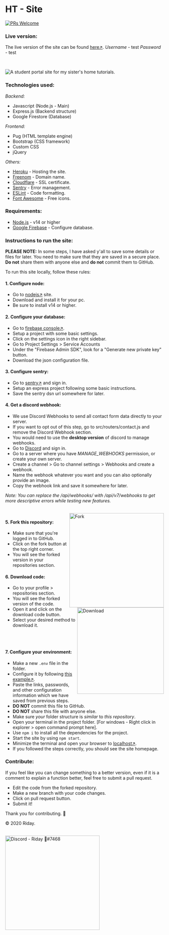 # HT - Site
[![PRs Welcome](https://img.shields.io/badge/PRs-welcome-brightgreen.svg?style=flat+square)](http://makeapullrequest.com)

### Live version:
The live version of the site can be found [here↗](https://htonline.ml/).
*Username* - test
*Password* - test

<br>

![A student portal site for my sister's home tutorials.](https://i.imgur.com/7bNJG9w.jpg)

### Technologies used:
*Backend:*
+ Javascript (Node.js - Main)
+ Express.js (Backend structure)
+ Google Firestore (Database)

*Frontend:*
+ Pug (HTML template engine)
+ Bootstrap (CSS framework)
+ Custom CSS
+ jQuery

*Others:*
+ [Heroku](https://heroku.com/) - Hosting the site.
+ [Freenom](https://freenom.com/) - Domain name.
+ [Cloudflare](https://cloudflare.com/) - SSL certificate.
+ [Sentry](https://sentry.io/) - Error management.
+ [ESLint](https://eslint.org/) - Code formatting.
+ [Font Awesome](https://fontawesome.com/) - Free icons.


### Requirements:
+ [Node.js][1] - v14 or higher
+ [Google Firebase][2] - Configure database.

### Instructions to run the site:
**PLEASE NOTE:** In some steps, I have asked y'all to save some details or files for later.
You need to make sure that they are saved in a secure place.
**Do not** share them with anyone else and **do not** commit them to GitHub.

To run this site locally, follow these rules:
#### 1. Configure node:
+ Go to [nodejs↗][1] site.
+ Download and install it for your pc.
+ Be sure to install v14 or higher.

#### 2. Configure your database:
+ Go to [firebase console↗][2].
+ Setup a project with some basic settings.
+ Click on the settings icon in the right sidebar.
+ Go to Project Settings > Service Accounts
+ Under the "Firebase Admin SDK", look for a "Generate new private key" button.
+ Download the json configuration file.

#### 3. Configure sentry:
+ Go to [sentry↗](https://sentry.io/) and sign in.
+ Setup an express project following some basic instructions.
+ Save the sentry dsn url somewhere for later.

#### 4. Get a discord webhook:
+ We use Discord Webhooks to send all contact form data directly to your server.
+ If you want to opt out of this step, go to src/routers/contact.js and remove the Discord Webhook section.
+ You would need to use the **desktop version** of discord to manage webhooks.
+ Go to [Discord](https://discord.com/) and sign in.
+ Go to a server where you have *MANAGE_WEBHOOKS* permission, or create your own server.
+ Create a channel > Go to channel settings > Webhooks and create a webhook.
+ Name the webhook whatever you want and you can also optionally provide an image.
+ Copy the webhook link and save it somewhere for later.

*Note: You can replace the /api/webhooks/ with /api/v7/webhooks to get more descriptive errors while testing new features.*

<br/>

<img src='https://i.imgur.com/c6TPFqp.png' width='300' align='right' alt='Fork' />

#### 5. Fork this repository:
+ Make sure that you're logged in to GitHub.
+ Click on the fork button at the top right corner.
+ You will see the forked version in your repositories section.

<img src='https://i.imgur.com/sH5CBeg.png' width='275' align='right' alt='Download'/>

#### 6. Download code:
+ Go to your profile > repositories section.
+ You will see the forked version of the code.
+ Open it and click on the download code button.
+ Select your desired method to download it.

<br/><br/>

#### 7. Configure your environment:
+ Make a new `.env` file in the folder.
+ Configure it by following [this example↗](https://github.com/ridays2001/ht+site/blob/master/.env.example).
+ Paste the links, passwords, and other configuration information which we have saved from previous steps.
+ __**DO NOT**__ commit this file to GitHub.
+ __**DO NOT**__ share this file with anyone else.
+ Make sure *your* folder structure is *similar* to *this repository*.
+ Open your terminal in the project folder. \[For windows - Right click in explorer > open command prompt here].
+ Use `npm i` to install all the dependencies for the project.
+ Start the site by using `npm start`.
+ Minimize the terminal and open your browser to [localhost↗](http://localhost/).
+ If you followed the steps correctly, you should see the site homepage.


### Contribute:
If you feel like you can change something to a better version, even if it is a comment to explain a function better, feel free to submit a pull request.
+ Edit the code from the forked repository.
+ Make a new branch with your code changes.
+ Click on pull request button.
+ Submit it!

Thank you for contributing. 💙
<br/>

&copy; 2020 Riday.
<br/><br/>

<a href='https://discord.gg/muuyMD9'>
	<img src='https://i.imgur.com/0Ed3Cct.png' width='300' alt='Discord - Riday 💙#7468'>
</a>

[1]:https://nodejs.org/en "Node.js official site."
[2]:https://console.firebase.google.com/ "Google firebase console."
